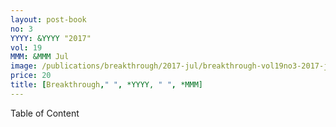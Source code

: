 ```yaml
---
layout: post-book
no: 3
YYYY: &YYYY "2017"
vol: 19
MMM: &MMM Jul
image: /publications/breakthrough/2017-jul/breakthrough-vol19no3-2017-july.jpg
price: 20
title: [Breakthrough," ", *YYYY, " ", *MMM]
---
```

Table of Content
